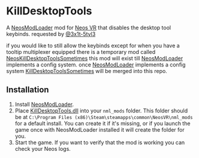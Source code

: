 # KillDesktopTools

A [NeosModLoader](https://github.com/zkxs/NeosModLoader) mod for [Neos VR](https://neos.com/) that disables the desktop tool keybinds. requested by [@3x1t-5tyl3](https://github.com/3x1t-5tyl3) 

if you would like to still allow the keybinds except for when you have a tooltip multiplexer equipped there is a temporary mod called [NeosKillDesktopToolsSometimes](https://github.com/eia485/NeosKillDesktopToolsSometimes/) this mod will exist till [NeosModLoader](https://github.com/zkxs/NeosModLoader) implements a config system. once [NeosModLoader](https://github.com/zkxs/NeosModLoader) implements a config system [KillDesktopToolsSometimes](https://github.com/eia485/NeosKillDesktopToolsSometimes/) will be merged into this repo.

## Installation
1. Install [NeosModLoader](https://github.com/zkxs/NeosModLoader).
1. Place [KillDesktopTools.dll](https://github.com/eia485/NeosKillDesktopTools/releases/latest/download/KillDesktopTools.dll) into your `nml_mods` folder. This folder should be at `C:\Program Files (x86)\Steam\steamapps\common\NeosVR\nml_mods` for a default install. You can create it if it's missing, or if you launch the game once with NeosModLoader installed it will create the folder for you.
1. Start the game. If you want to verify that the mod is working you can check your Neos logs.
